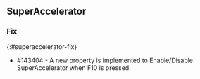 ## SuperAccelerator

### Fix
{:#superaccelerator-fix}

* \#143404 - A new property is implemented to Enable/Disable SuperAccelerator when F10 is pressed.

